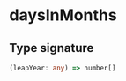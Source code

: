 # daysInMonths

## Type signature

<!-- prettier-ignore-start -->
```typescript
(leapYear: any) => number[]
```
<!-- prettier-ignore-end -->

